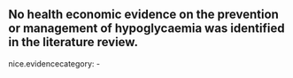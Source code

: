No health economic evidence on the prevention or management of hypoglycaemia was identified in the literature review.
---
 nice.evidencecategory: -
